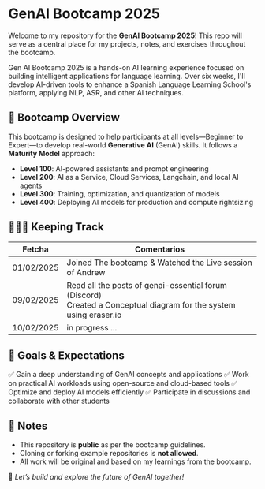 # GenAI Bootcamp 2025
Welcome to my repository for the **GenAI Bootcamp 2025**! This repo will serve as a central place for my projects, notes, and exercises throughout the bootcamp.

Gen AI Bootcamp 2025 is a hands-on AI learning experience focused on building intelligent applications for language learning. Over six weeks, I'll develop AI-driven tools to enhance a Spanish Language Learning School's platform, applying NLP, ASR, and other AI techniques.


## 📌 Bootcamp Overview

This bootcamp is designed to help participants at all levels—Beginner to Expert—to develop real-world **Generative AI** (GenAI) skills. It follows a **Maturity Model** approach:

- **Level 100**: AI-powered assistants and prompt engineering
- **Level 200**: AI as a Service, Cloud Services, Langchain, and local AI agents
- **Level 300**: Training, optimization, and quantization of models
- **Level 400**: Deploying AI models for production and compute rightsizing


## 📝📌📅 Keeping Track

| Fetcha    | Comentarios |
|-----------|-----------|
| 01/02/2025 | Joined The bootcamp & Watched the Live session of Andrew |
| 09/02/2025    | Read all the posts of genai-essential forum (Discord)   <br> Created a Conceptual diagram for the system using eraser.io |
| 10/02/2025   | in progress ...    |

## 🚀 Goals & Expectations

✅ Gain a deep understanding of GenAI concepts and applications
✅ Work on practical AI workloads using open-source and cloud-based tools
✅ Optimize and deploy AI models efficiently
✅ Participate in discussions and collaborate with other students

## 📢 Notes

- This repository is **public** as per the bootcamp guidelines.
- Cloning or forking example repositories is **not allowed**.
- All work will be original and based on my learnings from the bootcamp.


🎯 *Let’s build and explore the future of GenAI together!*
